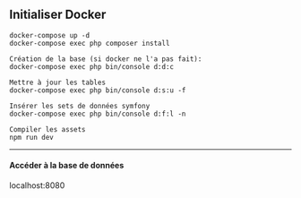 ## Initialiser Docker

```
docker-compose up -d
docker-compose exec php composer install
```

```
Création de la base (si docker ne l'a pas fait):
docker-compose exec php bin/console d:d:c
```

```
Mettre à jour les tables
docker-compose exec php bin/console d:s:u -f
```

```
Insérer les sets de données symfony
docker-compose exec php bin/console d:f:l -n
```

```
Compiler les assets
npm run dev
```

---

#### Accéder à la base de données

localhost:8080
